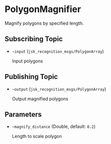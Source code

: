 # PolygonMagnifier
Magnify polygons by specified length.

## Subscribing Topic
* `~input` (`jsk_recognition_msgs/PolygonArray`)

  Input polygons

## Publishing Topic
* `~output` (`jsk_recognition_msgs/PolygonArray`)

  Output magnified polygons

## Parameters
* `~magnify_distance` (Double, default: `0.2`)

  Length to scale polygon

